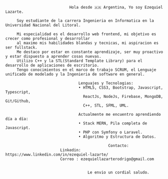                                 Hola desde 🇦🇷 Argentina, Yo soy Ezequiel Lazarte.

         Soy estudiante de la carrera Ingenieria en Informatica en la Universidad Nacional del Litoral.
         
         Mi especialidad es el desarrollo web frontend, mi objetivo es crecer como profesional y desarrollar 
         al maximo mis habilidades blandas y tecnicas, mi aspiracion es ser fullstack.
         Me destaco por estar en constante aprendizaje, ser muy proactivo y estar dispuesto a aprender cosas nuevas.
         Utilizo C++ y la STL(Standard Template Library) para el desarrollo de aplicaciones de escritorio.
         Tengo conocimientos en el marco de trabajo SCRUM, el Lenguaje unificado de modelado y la Ingenieria de software en general.

                                    Lenguajes y Tecnologias:
                                    • HTML5, CSS3, Bootstrap, Javascript, Typescript,
                                      ReactJs, NodeJs, Firebase, MongoDB, Git/Github,
                                      C++, STL, SFML, UML.
                                  
                                    Actualmente me encuentro aprendiendo día a día:
                                    • Stack MERN, Pila completa de Javascript.
                                    • PHP con Symfony o Laravel.
                                    • Algoritmo y Estructura de Datos.

                                                 Contacto:
                            Linkedin: https://www.linkedin.com/in/ezequiel-lazarte/
                            Correo : ezequiellazarterodrigo@gmail.com


                                        Le envio un cordial saludo.
